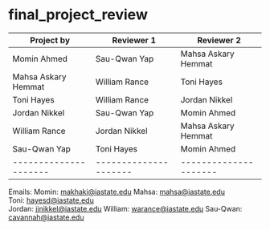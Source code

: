 # final_project_review
| Project by          | Reviewer 1          | Reviewer 2          |
|---------------------|---------------------|---------------------|
| Momin Ahmed         | Sau-Qwan Yap        | Mahsa Askary Hemmat |
| Mahsa Askary Hemmat | William Rance       | Toni Hayes          |
| Toni Hayes          | William Rance       | Jordan Nikkel       |
| Jordan Nikkel       | Sau-Qwan Yap        | Momin Ahmed         |
| William Rance       | Jordan Nikkel       | Mahsa Askary Hemmat |
| Sau-Qwan Yap        | Toni Hayes          | Momin Ahmed         |
|---------------------|---------------------|---------------------|

Emails:
Momin: makhaki@iastate.edu 
Mahsa: mahsa@iastate.edu   
Toni: hayesd@iastate.edu  
Jordan: jjnikkel@iastate.edu
William: warance@iastate.edu 
Sau-Qwan: cavannah@iastate.edu
